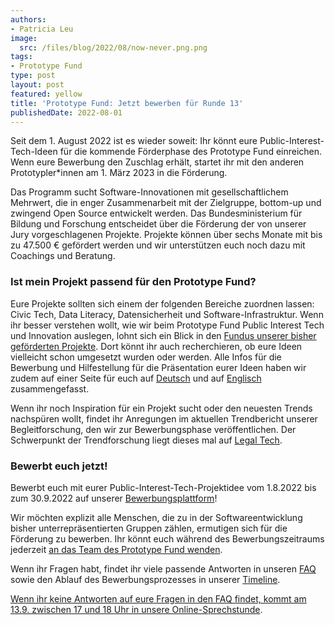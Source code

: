 ```yaml
---
authors:
- Patricia Leu
image:
  src: /files/blog/2022/08/now-never.png.png
tags:
- Prototype Fund
type: post
layout: post
featured: yellow
title: 'Prototype Fund: Jetzt bewerben für Runde 13'
publishedDate: 2022-08-01
---
```


Seit dem 1. August 2022 ist es wieder soweit: Ihr könnt eure Public-Interest-Tech-Ideen für die kommende Förderphase des Prototype Fund einreichen. Wenn eure Bewerbung den Zuschlag erhält, startet ihr mit den anderen Prototypler*innen am 1. März 2023 in die Förderung.

Das Programm sucht Software-Innovationen mit gesellschaftlichem Mehrwert, die in enger Zusammenarbeit mit der Zielgruppe, bottom-up und zwingend Open Source entwickelt werden. Das Bundesministerium für Bildung und Forschung entscheidet über die Förderung der von unserer Jury vorgeschlagenen Projekte. Projekte können über sechs Monate mit bis zu 47.500 € gefördert werden und wir unterstützen euch noch dazu mit Coachings und Beratung.

### Ist mein Projekt passend für den Prototype Fund?

Eure Projekte sollten sich einem der folgenden Bereiche zuordnen lassen: Civic Tech, Data Literacy, Datensicherheit und Software-Infrastruktur. Wenn ihr besser verstehen wollt, wie wir beim Prototype Fund Public Interest Tech und Innovation auslegen, lohnt sich ein Blick in den [Fundus unserer bisher geförderten Projekte](https://prototypefund.de/projects/). Dort könnt ihr auch recherchieren, ob eure Ideen vielleicht schon umgesetzt wurden oder werden. Alle Infos für die Bewerbung und Hilfestellung für die Präsentation eurer Ideen haben wir zudem auf einer Seite für euch auf [Deutsch](https://prototypefund.de/how-to-bewerben/) und auf [Englisch](https://prototypefund.de/en/how-to-apply/) zusammengefasst.

Wenn ihr noch Inspiration für ein Projekt sucht oder den neuesten Trends nachspüren wollt, findet ihr Anregungen im aktuellen Trendbericht unserer Begleitforschung, den wir zur Bewerbungsphase veröffentlichen. Der Schwerpunkt der Trendforschung liegt dieses mal auf [Legal Tech](https://prototypefund.de/wp-content/uploads/2022/07/13.-Trendreport.pdf).

### Bewerbt euch jetzt!

Bewerbt euch mit eurer Public-Interest-Tech-Projektidee vom 1.8.2022 bis zum 30.9.2022 auf unserer [Bewerbungsplattform](https://ptoutline.eu/app/prototypefund13)!

Wir möchten explizit alle Menschen, die zu in der Softwareentwicklung bisher unterrepräsentierten Gruppen zählen, ermutigen sich für die Förderung zu bewerben. Ihr könnt euch während des Bewerbungszeitraums jederzeit [an das Team des Prototype Fund wenden](mailto:bewerbung@prototypefund.de).

Wenn ihr Fragen habt, findet ihr viele passende Antworten in unseren [FAQ](https://prototypefund.de/bewerbung/faq/) sowie den Ablauf des Bewerbungsprozesses in unserer [Timeline](https://prototypefund.de/bewerbung/timeline/).

[Wenn ihr keine Antworten auf eure Fragen in den FAQ findet, kommt am 13.9. zwischen 17 und 18 Uhr in unsere Online-Sprechstunde](https://meet.prototypefund.de/user/pat-os6-hrx-ts5).